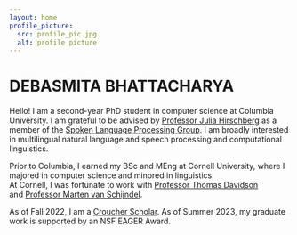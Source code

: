 ```yaml
---
layout: home
profile_picture:
  src: profile_pic.jpg
  alt: profile picture
---
```


# DEBASMITA BHATTACHARYA

Hello! I am a second-year PhD student in computer science at Columbia University. I am grateful to be advised by [Professor Julia Hirschberg](http://www.cs.columbia.edu/~julia/) as a member of the [Spoken Language Processing Group](http://www.cs.columbia.edu/speech/). I am broadly interested in multilingual natural language and speech processing and computational linguistics. 

Prior to Columbia, I earned my BSc and MEng at Cornell University, where I majored in computer science and minored in linguistics. <br />
At Cornell, I was fortunate to work with [Professor Thomas Davidson](https://www.thomasrdavidson.com/) <br /> and [Professor Marten van Schijndel](https://vansky.github.io/). 

As of Fall 2022, I am a [Croucher Scholar](https://scholars.croucher.org.hk/). As of Summer 2023, my graduate work is supported by an NSF EAGER Award. 

